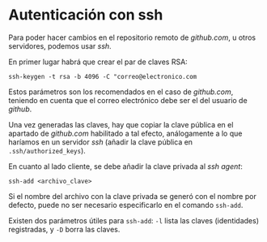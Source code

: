 # Autenticación con ssh

Para poder hacer cambios en el repositorio remoto de *github.com*, u otros servidores, podemos usar *ssh*.

En primer lugar habrá que crear el par de claves RSA:

`ssh-keygen -t rsa -b 4096 -C "correo@electronico.com`

Estos parámetros son los recomendados en el caso de *github.com*, teniendo en cuenta que el correo electrónico debe ser el del usuario de *github*.

Una vez generadas las claves, hay que copiar la clave pública en el apartado de *github.com* habilitado a tal efecto, análogamente a lo que haríamos en un servidor *ssh* (añadir la clave pública en `.ssh/authorized_keys`).

En cuanto al lado cliente, se debe añadir la clave privada al *ssh agent*:

`ssh-add <archivo_clave>`

Si el nombre del archivo con la clave privada se generó con el nombre por defecto, puede no ser necesario especificarlo en el comando `ssh-add`.

Existen dos parámetros útiles para `ssh-add`: `-l` lista las claves (identidades) registradas, y `-D` borra las claves.
